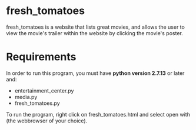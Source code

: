 # fresh_tomatoes

fresh_tomatoes is a website that lists great movies, and allows the user to view the movie's trailer within the website by clicking the movie's poster. 

# Requirements

In order to run this program, you must have **python version 2.7.13** or later and: 

- entertainment_center.py
- media.py 
- fresh_tomatoes.py

To run the program, right click on fresh_tomatoes.html and select open with (the webbrowser of your choice). 
